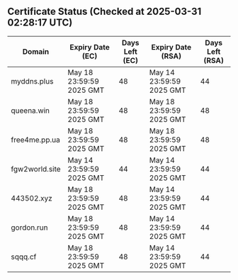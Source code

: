 ## Certificate Status (Checked at 2025-03-31 02:28:17 UTC)
| Domain | Expiry Date (EC) | Days Left (EC) | Expiry Date (RSA) | Days Left (RSA) |
|--------|-------------------|----------------|--------------------|--------------------|
| myddns.plus | May 18 23:59:59 2025 GMT | 48 | May 14 23:59:59 2025 GMT | 44 |
| queena.win | May 18 23:59:59 2025 GMT | 48 | May 18 23:59:59 2025 GMT | 48 |
| free4me.pp.ua | May 18 23:59:59 2025 GMT | 48 | May 18 23:59:59 2025 GMT | 48 |
| fgw2world.site | May 14 23:59:59 2025 GMT | 44 | May 14 23:59:59 2025 GMT | 44 |
| 443502.xyz | May 18 23:59:59 2025 GMT | 48 | May 14 23:59:59 2025 GMT | 44 |
| gordon.run | May 18 23:59:59 2025 GMT | 48 | May 14 23:59:59 2025 GMT | 44 |
| sqqq.cf | May 18 23:59:59 2025 GMT | 48 | May 14 23:59:59 2025 GMT | 44 |
